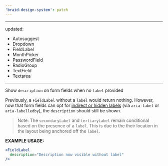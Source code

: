 ```yaml
---
'braid-design-system': patch
---
```


---
updated:
  - Autosuggest
  - Dropdown
  - FieldLabel
  - MonthPicker
  - PasswordField
  - RadioGroup
  - TextField
  - Textarea
---

Show `description` on form fields when no `label` provided

Previously, a `FieldLabel` without a `label` would return nothing. However, now that form fields can opt for [indirect or hidden labels] (via `aria-label` or `aria-labelledby`), the `description` should still be shown.

> Note: The `secondaryLabel` and `tertiaryLabel` remain conditional based on the presence of a `label`. This is due to the their location in the layout being anchored off the `label`.

**EXAMPLE USAGE:**
```jsx
<FieldLabel
  description="Description now visible without label"
/>
```

[indirect or hidden labels]: https://seek-oss.github.io/braid-design-system/components/TextField#indirect-or-hidden-field-labels
